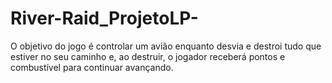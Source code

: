 # River-Raid_ProjetoLP-
O objetivo do jogo é controlar um avião enquanto desvia e destroi tudo que estiver no seu caminho e, ao destruir, o jogador receberá pontos e combustível para continuar avançando.
